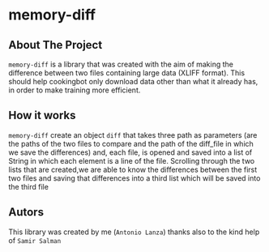 # memory-diff

## About The Project
` memory-diff ` is a library that was created with the aim of making the difference between two files containing large data (XLIFF format). This should help cookingbot only download data other than what it already has, in order to make training more efficient.

## How it works
` memory-diff ` create an object ` diff ` that takes three path as parameters (are the paths of the two files to compare and the path of the diff_file in which we save the differences) and, each file, is opened and saved into a list of String in which each element is a line of the file. Scrolling through the two lists that are created,we are able to know the differences between the first two files and saving that differences into a third list which will be saved into the third file


## Autors
This library was created by me (`Antonio Lanza`) thanks also to the kind help of `Samir Salman`